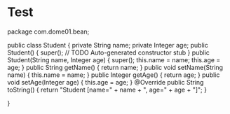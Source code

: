 # Test
package com.dome01.bean;

public class Student {
	private String name;
	private Integer age;
	public Student() {
		super();
		// TODO Auto-generated constructor stub
	}
	public Student(String name, Integer age) {
		super();
		this.name = name;
		this.age = age;
	}
	public String getName() {
		return name;
	}
	public void setName(String name) {
		this.name = name;
	}
	public Integer getAge() {
		return age;
	}
	public void setAge(Integer age) {
		this.age = age;
	}
	@Override
	public String toString() {
		return "Student [name=" + name + ", age=" + age + "]";
	}
	
	
}

